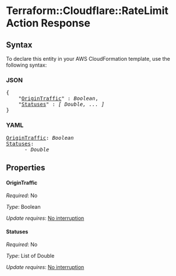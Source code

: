 # Terraform::Cloudflare::RateLimit Action Response

## Syntax

To declare this entity in your AWS CloudFormation template, use the following syntax:

### JSON

<pre>
{
    "<a href="#origintraffic" title="OriginTraffic">OriginTraffic</a>" : <i>Boolean</i>,
    "<a href="#statuses" title="Statuses">Statuses</a>" : <i>[ Double, ... ]</i>
}
</pre>

### YAML

<pre>
<a href="#origintraffic" title="OriginTraffic">OriginTraffic</a>: <i>Boolean</i>
<a href="#statuses" title="Statuses">Statuses</a>: <i>
      - Double</i>
</pre>

## Properties

#### OriginTraffic

_Required_: No

_Type_: Boolean

_Update requires_: [No interruption](https://docs.aws.amazon.com/AWSCloudFormation/latest/UserGuide/using-cfn-updating-stacks-update-behaviors.html#update-no-interrupt)

#### Statuses

_Required_: No

_Type_: List of Double

_Update requires_: [No interruption](https://docs.aws.amazon.com/AWSCloudFormation/latest/UserGuide/using-cfn-updating-stacks-update-behaviors.html#update-no-interrupt)

